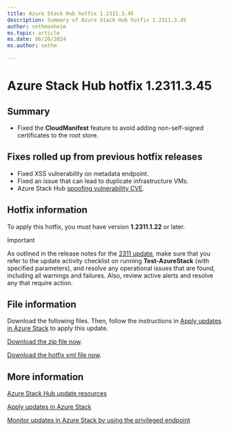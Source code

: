 ```yaml
---
title: Azure Stack Hub hotfix 1.2311.3.45
description: Summary of Azure Stack Hub hotfix 1.2311.3.45
author: sethmanheim
ms.topic: article
ms.date: 06/20/2024
ms.author: sethm

---
```


# Azure Stack Hub hotfix 1.2311.3.45

## Summary

- Fixed the **CloudManifest** feature to avoid adding non-self-signed certificates to the root store.

## Fixes rolled up from previous hotfix releases

- Fixed XSS vulnerability on metadata endpoint.
- Fixed an issue that can lead to duplicate infrastructure VMs.
- Azure Stack Hub [spoofing vulnerability CVE](https://msrc.microsoft.com/update-guide/vulnerability/CVE-2024-20679).

## Hotfix information

To apply this hotfix, you must have version **1.2311.1.22** or later.

> [!IMPORTANT]
> As outlined in the release notes for the [2311 update](release-notes.md?view=azs-2311&preserve-view=true), make sure that you refer to the update activity checklist on running **Test-AzureStack** (with specified parameters), and resolve any operational issues that are found, including all warnings and failures. Also, review active alerts and resolve any that require action.

## File information

Download the following files. Then, follow the instructions in [Apply updates in Azure Stack](azure-stack-apply-updates.md) to apply this update.

[Download the zip file now](https://azurestackhub.azureedge.net/PR/download/1.2311.3.45/HotFix/AzS_Update_1.2311.3.45.zip).

[Download the hotfix xml file now](https://azurestackhub.azureedge.net/PR/download/1.2311.3.45/HotFix/metadata.xml).

## More information

[Azure Stack Hub update resources](azure-stack-updates.md)

[Apply updates in Azure Stack](azure-stack-apply-updates.md)

[Monitor updates in Azure Stack by using the privileged endpoint](azure-stack-monitor-update.md)
